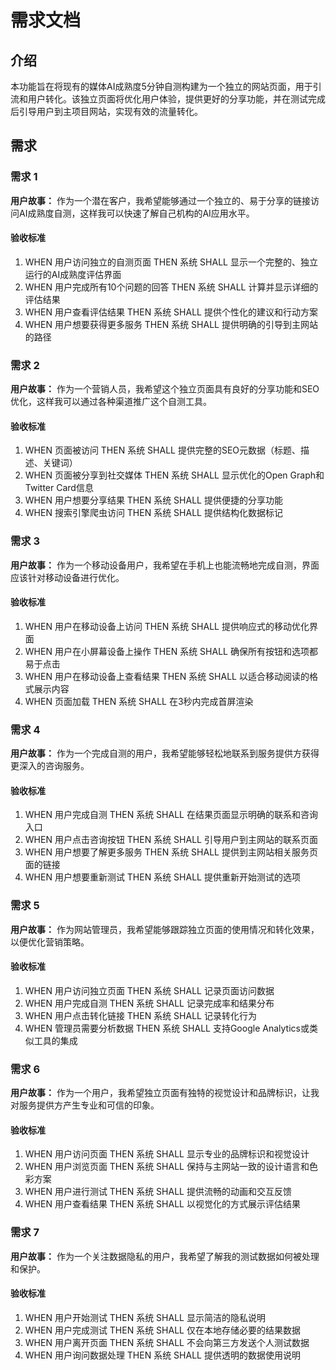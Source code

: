 # 需求文档

## 介绍

本功能旨在将现有的媒体AI成熟度5分钟自测构建为一个独立的网站页面，用于引流和用户转化。该独立页面将优化用户体验，提供更好的分享功能，并在测试完成后引导用户到主项目网站，实现有效的流量转化。

## 需求

### 需求 1

**用户故事：** 作为一个潜在客户，我希望能够通过一个独立的、易于分享的链接访问AI成熟度自测，这样我可以快速了解自己机构的AI应用水平。

#### 验收标准

1. WHEN 用户访问独立的自测页面 THEN 系统 SHALL 显示一个完整的、独立运行的AI成熟度评估界面
2. WHEN 用户完成所有10个问题的回答 THEN 系统 SHALL 计算并显示详细的评估结果
3. WHEN 用户查看评估结果 THEN 系统 SHALL 提供个性化的建议和行动方案
4. WHEN 用户想要获得更多服务 THEN 系统 SHALL 提供明确的引导到主网站的路径

### 需求 2

**用户故事：** 作为一个营销人员，我希望这个独立页面具有良好的分享功能和SEO优化，这样我可以通过各种渠道推广这个自测工具。

#### 验收标准

1. WHEN 页面被访问 THEN 系统 SHALL 提供完整的SEO元数据（标题、描述、关键词）
2. WHEN 页面被分享到社交媒体 THEN 系统 SHALL 显示优化的Open Graph和Twitter Card信息
3. WHEN 用户想要分享结果 THEN 系统 SHALL 提供便捷的分享功能
4. WHEN 搜索引擎爬虫访问 THEN 系统 SHALL 提供结构化数据标记

### 需求 3

**用户故事：** 作为一个移动设备用户，我希望在手机上也能流畅地完成自测，界面应该针对移动设备进行优化。

#### 验收标准

1. WHEN 用户在移动设备上访问 THEN 系统 SHALL 提供响应式的移动优化界面
2. WHEN 用户在小屏幕设备上操作 THEN 系统 SHALL 确保所有按钮和选项都易于点击
3. WHEN 用户在移动设备上查看结果 THEN 系统 SHALL 以适合移动阅读的格式展示内容
4. WHEN 页面加载 THEN 系统 SHALL 在3秒内完成首屏渲染

### 需求 4

**用户故事：** 作为一个完成自测的用户，我希望能够轻松地联系到服务提供方获得更深入的咨询服务。

#### 验收标准

1. WHEN 用户完成自测 THEN 系统 SHALL 在结果页面显示明确的联系和咨询入口
2. WHEN 用户点击咨询按钮 THEN 系统 SHALL 引导用户到主网站的联系页面
3. WHEN 用户想要了解更多服务 THEN 系统 SHALL 提供到主网站相关服务页面的链接
4. WHEN 用户想要重新测试 THEN 系统 SHALL 提供重新开始测试的选项

### 需求 5

**用户故事：** 作为网站管理员，我希望能够跟踪独立页面的使用情况和转化效果，以便优化营销策略。

#### 验收标准

1. WHEN 用户访问独立页面 THEN 系统 SHALL 记录页面访问数据
2. WHEN 用户完成自测 THEN 系统 SHALL 记录完成率和结果分布
3. WHEN 用户点击转化链接 THEN 系统 SHALL 记录转化行为
4. WHEN 管理员需要分析数据 THEN 系统 SHALL 支持Google Analytics或类似工具的集成

### 需求 6

**用户故事：** 作为一个用户，我希望独立页面有独特的视觉设计和品牌标识，让我对服务提供方产生专业和可信的印象。

#### 验收标准

1. WHEN 用户访问页面 THEN 系统 SHALL 显示专业的品牌标识和视觉设计
2. WHEN 用户浏览页面 THEN 系统 SHALL 保持与主网站一致的设计语言和色彩方案
3. WHEN 用户进行测试 THEN 系统 SHALL 提供流畅的动画和交互反馈
4. WHEN 用户查看结果 THEN 系统 SHALL 以视觉化的方式展示评估结果

### 需求 7

**用户故事：** 作为一个关注数据隐私的用户，我希望了解我的测试数据如何被处理和保护。

#### 验收标准

1. WHEN 用户开始测试 THEN 系统 SHALL 显示简洁的隐私说明
2. WHEN 用户完成测试 THEN 系统 SHALL 仅在本地存储必要的结果数据
3. WHEN 用户离开页面 THEN 系统 SHALL 不会向第三方发送个人测试数据
4. WHEN 用户询问数据处理 THEN 系统 SHALL 提供透明的数据使用说明